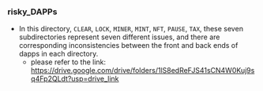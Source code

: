### risky_DAPPs

- In this directory, `CLEAR`, `LOCK`, `MINER`, `MINT`, `NFT`, `PAUSE`, `TAX`, these seven subdirectories represent seven different issues, and there are corresponding inconsistencies between the front and back ends of dapps in each directory.
  - please refer to the link: <https://drive.google.com/drive/folders/1lS8edReFJS41sCN4W0Kuj9sq4Fp2QLdt?usp=drive_link>
